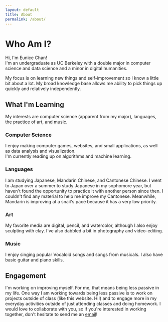 ```yaml
---
layout: default
title: About
permalink: /about/
---
```

# Who Am I?
Hi, I'm Eunice Chan!  
I'm an undergraduate as UC Berkeley with a double major in computer science and data science and a minor in digital humanities.

My focus is on learning new things and self-improvement so I know a little bit about a lot. My broad knowledge base allows me ability to pick things up quickly and relatively independently.

## What I'm Learning
My interests are computer science (apparent from my major), languages, the practice of art, and music.

### Computer Science
I enjoy making computer games, websites, and small applications, as well as data analysis and visualization.  
I'm currently reading up on algorithms and machine learning.

### Languages
I am studying Japanese, Mandarin Chinese, and Cantonese Chinese. I went to Japan over a summer to study Japanese in my sophomore year, but haven't found the opportunity to practice it with another person since then. I couldn't find any material to help me improve my Cantonese. Meanwhile, Mandarin is improving at a snail's pace because it has a very low priority.

### Art
My favorite media are digital, pencil, and watercolor, although I also enjoy sculpting with clay. I've also dabbled a bit in photography and video-editing.

### Music
I enjoy singing popular Vocaloid songs and songs from musicals. I also have basic guitar and piano skills.

## Engagement
I'm working on improving myself. For me, that means being less passive in my life. One way I am working towards being less passive is to work on projects outside of class (like this website. Hi!) and to engage more in my everyday activities outside of just attending classes and doing homework. I would love to collaborate with you, so if you're interested in working together, don't hesitate to send me an [email](mailto:ekchan@berkeley.edu)!
